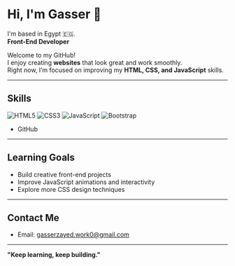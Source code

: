 # Hi, I'm Gasser 👋
I'm based in Egypt 🇪🇬.  
**Front-End Developer**

Welcome to my GitHub!  
I enjoy creating **websites** that look great and work smoothly.  
Right now, I’m focused on improving my **HTML, CSS, and JavaScript** skills.

---

## Skills
![HTML5](https://img.shields.io/badge/-HTML5?style=flat-square&logo=html5)
![CSS3](https://img.shields.io/badge/-CSS3?style=flat-square&logo=css3)
![JavaScript](https://img.shields.io/badge/-JavaScript?style=flat-square&logo=javascript)
![Bootstrap](https://img.shields.io/badge/-Bootstrap?style=flat-square&logo=bootstrap)
- GitHub

---

## Learning Goals
- Build creative front-end projects
- Improve JavaScript animations and interactivity
- Explore more CSS design techniques

---

## Contact Me
- Email: gasserzayed.work0@gmail.com

---

**"Keep learning, keep building."**
